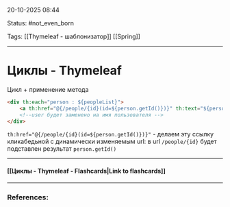 
20-10-2025 08:44

Status: #not_even_born 

Tags: [[Thymeleaf - шаблонизатор]] [[Spring]]

---
# Циклы - Thymeleaf


Цикл + применение метода

```html
<div th:each="person : ${peopleList}">  
    <a th:href="@{/people/{id}(id=${person.getId()})}" th:text="${person.getName()}">user</a>  
    <!--user будет заменено на имя пользователя -->
</div>
```

`th:href="@{/people/{id}(id=${person.getId()})}"` - делаем эту ссылку кликабедьной с динамически изменяемым url: 
	в url `/people/{id}` будет подставлен результат `person.getId()`


----
#### [[Циклы - Thymeleaf - Flashcards|Link to flashcards]]



---
### References:

